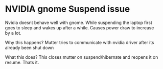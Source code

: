 # NVIDIA gnome Suspend issue

Nvidia doesnt behave well with gnome. While suspending the laptop first goes to sleep and wakes up after a while. Causes power draw to increase by a lot.

Why this happens?
Mutter tries to communicate with nvidia driver after its already been shut down

What this does?
This closes mutter on suspend/hibernate and reopens it on resume. Thats it.
